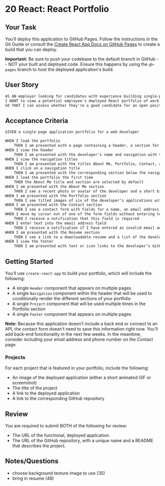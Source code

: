 # 20 React: React Portfolio
## Your Task
You’ll deploy this application to GitHub Pages. Follow the instructions in the Git Guide or consult the [Create React App Docs on GitHub Pages](https://create-react-app.dev/docs/deployment/#github-pages) to create a build that you can deploy.

**Important:** Be sure to push your codebase to the default branch in GitHub -- NOT your built and deployed code. Ensure this happens by using the `gh-pages` branch to host the deployed application's build.

## User Story
```md
AS AN employer looking for candidates with experience building single-page applications
I WANT to view a potential employee's deployed React portfolio of work samples
SO THAT I can assess whether they're a good candidate for an open position
```

## Acceptance Criteria

```md
GIVEN a single-page application portfolio for a web developer

WHEN I load the portfolio
    THEN I am presented with a page containing a header, a section for content, and a footer
WHEN I view the header
    THEN I am presented with the developer's name and navigation with titles corresponding to different sections of the portfolio
WHEN I view the navigation titles
    THEN I am presented with the titles About Me, Portfolio, Contact, and Resume, and the title corresponding to the current section is highlighted
WHEN I click on a navigation title
    THEN I am presented with the corresponding section below the navigation without the page reloading and that title is highlighted
WHEN I load the portfolio the first time
    THEN the About Me title and section are selected by default
WHEN I am presented with the About Me section
    THEN I see a recent photo or avatar of the developer and a short bio about them
WHEN I am presented with the Portfolio section
    THEN I see titled images of six of the developer’s applications with links to both the deployed applications and the corresponding GitHub repositories
WHEN I am presented with the Contact section
    THEN I see a contact form with fields for a name, an email address, and a message
WHEN I move my cursor out of one of the form fields without entering text
    THEN I receive a notification that this field is required
WHEN I enter text into the email address field
    THEN I receive a notification if I have entered an invalid email address
WHEN I am presented with the Resume section
    THEN I see a link to a downloadable resume and a list of the developer’s proficiencies
WHEN I view the footer
    THEN I am presented with text or icon links to the developer’s GitHub and LinkedIn profiles, and their profile on a third platform (Stack Overflow, Twitter)
```

## Getting Started
You’ll use `create-react-app` to build your portfolio, which will include the following:
* A single `Header` component that appears on multiple pages
* A single `Navigation` component within the header that will be used to conditionally render the different sections of your portfolio
* A single `Project` component that will be used multiple times in the Portfolio section
* A single `Footer` component that appears on multiple pages

**Note:** Because this application doesn’t include a back end or connect to an API, the contact form doesn't need to save this information right now. You'll add back-end functionality in the next few weeks. In the meantime, consider including your email address and phone number on the Contact page.

### Projects
For each project that is featured in your portfolio, include the following:
* An image of the deployed application (either a short animated GIF or screenshot)
* The title of the project
* A link to the deployed application
* A link to the corresponding GitHub repository

## Review
You are required to submit BOTH of the following for review:
* The URL of the functional, deployed application.
* The URL of the GitHub repository, with a unique name and a README that describes the project.

## Notes/Questions
* choose background texture image to use (35)
* bring in resume (48)